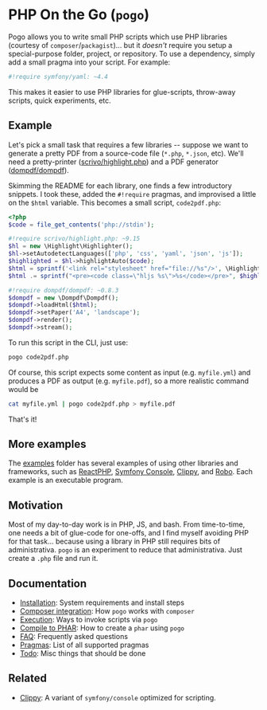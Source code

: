 # PHP On the Go (`pogo`)

Pogo allows you to write small PHP scripts which use PHP libraries (courtesy
of `composer`/`packagist`)...  but it *doesn't* require you setup a
special-purpose folder, project, or repository.  To use a dependency, simply
add a small pragma into your script. For example:

```php
#!require symfony/yaml: ~4.4
```

This makes it easier to use PHP libraries for glue-scripts, throw-away scripts, quick experiments, etc.

## Example

Let's pick a small task that requires a few libraries -- suppose we want
to generate a pretty PDF from a source-code file (`*.php`, `*.json`, etc).
We'll need a pretty-printer ([scrivo/highlight.php](https://github.com/scrivo/highlight.php))
and a PDF generator ([dompdf/dompdf](https://github.com/dompdf/dompdf)).

Skimming the README for each library, one finds a few introductory snippets.
I took these, added the `#!require` pragmas, and improvised a little on the
`$html` variable. This becomes a small script, `code2pdf.php`:

```php
<?php
$code = file_get_contents('php://stdin');

#!require scrivo/highlight.php: ~9.15
$hl = new \Highlight\Highlighter();
$hl->setAutodetectLanguages(['php', 'css', 'yaml', 'json', 'js']);
$highlighted = $hl->highlightAuto($code);
$html = sprintf('<link rel="stylesheet" href="file://%s"/>', \HighlightUtilities\getStyleSheetPath('sunburst.css'));
$html .= sprintf("<pre><code class=\"hljs %s\">%s</code></pre>", $highlighted->language, $highlighted->value);

#!require dompdf/dompdf: ~0.8.3
$dompdf = new \Dompdf\Dompdf();
$dompdf->loadHtml($html);
$dompdf->setPaper('A4', 'landscape');
$dompdf->render();
$dompdf->stream();
```

To run this script in the CLI, just use:

```bash
pogo code2pdf.php
```

Of course, this script expects some content as input (e.g. `myfile.yml`) and produces a PDF as output (e.g. `myfile.pdf`), so a more realistic command would be

```bash
cat myfile.yml | pogo code2pdf.php > myfile.pdf
```

That's it!

## More examples

The [examples](./examples) folder has several examples of using other libraries and frameworks, such as [ReactPHP](examples/httpd-react.php), [Symfony Console](examples/cli-symfony.php), [Clippy](examples/cli-clippy.php), and [Robo](examples/cli-robo.php). Each example is an executable program.

## Motivation

Most of my day-to-day work is in PHP, JS, and bash.  From time-to-time, one needs a bit of glue-code for one-offs, and
I find myself avoiding PHP for that task...  because using a library in PHP still requires bits of administrativa.
`pogo` is an experiment to reduce that administrativa.  Just create a `.php` file and run it.

## Documentation

* [Installation](docs/install.md): System requirements and install steps
* [Composer integration](docs/composer.md): How `pogo` works with `composer`
* [Execution](docs/exec.md): Ways to invoke scripts via `pogo`
* [Compile to PHAR](docs/phar.md): How to create a `phar` using `pogo`
* [FAQ](docs/faq.md): Frequently asked questions
* [Pragmas](docs/pragmas.md): List of all supported pragmas
* [Todo](docs/todo.md): Misc things that should be done

## Related

* [Clippy](https://github.com/clippy-php/std): A variant of `symfony/console` optimized for scripting.
